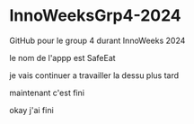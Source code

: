 # InnoWeeksGrp4-2024
GitHub pour le group 4 durant InnoWeeks 2024

le nom de l'appp est SafeEat



je vais continuer a travailler la dessu plus tard



maintenant c'est fini



okay j'ai fini
